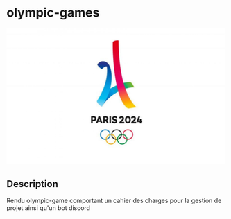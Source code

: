 # olympic-games
![cover](https://github.com/Lucas-orsini/olympic-games/blob/main/img/paris-2024.jpg)
## Description

Rendu olympic-game comportant un cahier des charges pour la gestion de projet ainsi qu'un bot discord
